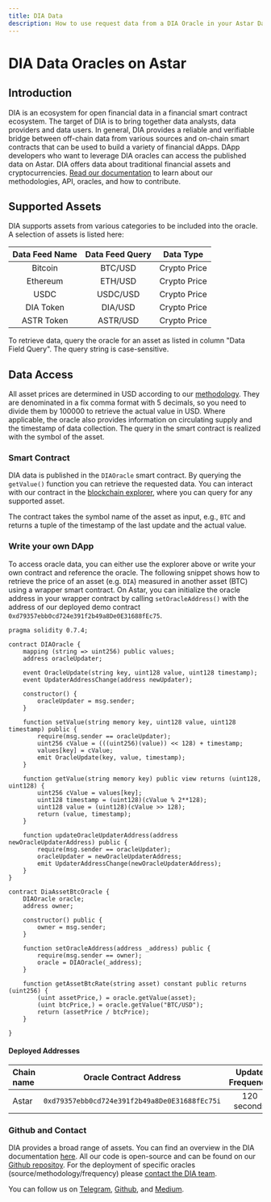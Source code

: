 ```yaml
---
title: DIA Data
description: How to use request data from a DIA Oracle in your Astar Dapp using smart contracts
---
```


# DIA Data Oracles on Astar

## Introduction

DIA is an ecosystem for open financial data in a financial smart contract ecosystem.
The target of DIA is to bring together data analysts, data providers and data users.
In general, DIA provides a reliable and verifiable bridge between off-chain data from various sources and on-chain smart contracts that can be used to build a variety of financial dApps. 
DApp developers who want to leverage DIA oracles can access the published data on Astar.
DIA offers data about traditional financial assets and cryptocurrencies.
[Read our documentation](https://docs.diadata.org) to learn about our methodologies, API, oracles, and how to contribute.

## Supported Assets

DIA supports assets from various categories to be included into the oracle. A selection of assets is listed here:

Data Feed Name  |   Data Feed Query           | Data Type                           |
| :-----------: | :-------------------------: | :---------------------------------: |
| Bitcoin       |   BTC/USD                   |  Crypto Price                       |
| Ethereum      |   ETH/USD                   |  Crypto Price                       |
| USDC          |   USDC/USD                  |  Crypto Price                       |
| DIA Token     |   DIA/USD                   |  Crypto Price                       |
| ASTR Token    |   ASTR/USD                  |  Crypto Price                       |

To retrieve data, query the oracle for an asset as listed in column "Data Field Query".
The query string is case-sensitive.

## Data Access

All asset prices are determined in USD according to our [methodology](https://docs.diadata.org/documentation/methodology).
They are denominated in a fix comma format with 5 decimals, so you need to divide them by 100000 to retrieve the actual value in USD.
Where applicable, the oracle also provides information on circulating supply and the timestamp of data collection.
The query in the smart contract is realized with the symbol of the asset.

### Smart Contract

DIA data is published in the `DIAOracle` smart contract.
By querying the `getValue()` function you can retrieve the requested data.
You can interact with our contract in the [blockchain explorer](https://blockscout.com/astar/address/0xd79357ebb0cd724e391f2b49a8De0E31688fEc75/transactions), where you can query for any supported asset.

The contract takes the symbol name of the asset as input, e.g., `BTC` and returns a tuple of the timestamp of the last update and the actual value.

### Write your own DApp

To access oracle data, you can either use the explorer above or write your own contract and reference the oracle.
The following snippet shows how to retrieve the price of an asset (e.g. `DIA`) measured in another asset (BTC) using a wrapper smart contract.
On Astar, you can initialize the oracle address in your wrapper contract by calling `setOracleAddress()` with the address of our deployed demo contract `0xd79357ebb0cd724e391f2b49a8De0E31688fEc75`.

```
pragma solidity 0.7.4;

contract DIAOracle {
    mapping (string => uint256) public values;
    address oracleUpdater;
    
    event OracleUpdate(string key, uint128 value, uint128 timestamp);
    event UpdaterAddressChange(address newUpdater);
    
    constructor() {
        oracleUpdater = msg.sender;
    }
    
    function setValue(string memory key, uint128 value, uint128 timestamp) public {
        require(msg.sender == oracleUpdater);
        uint256 cValue = (((uint256)(value)) << 128) + timestamp;
        values[key] = cValue;
        emit OracleUpdate(key, value, timestamp);
    }
    
    function getValue(string memory key) public view returns (uint128, uint128) {
        uint256 cValue = values[key];
        uint128 timestamp = (uint128)(cValue % 2**128);
        uint128 value = (uint128)(cValue >> 128);
        return (value, timestamp);
    }
    
    function updateOracleUpdaterAddress(address newOracleUpdaterAddress) public {
        require(msg.sender == oracleUpdater);
        oracleUpdater = newOracleUpdaterAddress;
        emit UpdaterAddressChange(newOracleUpdaterAddress);
    }
}

contract DiaAssetBtcOracle {
	DIAOracle oracle;
	address owner;
    
	constructor() public {
		owner = msg.sender;
	}
    
	function setOracleAddress(address _address) public {
		require(msg.sender == owner);
		oracle = DIAOracle(_address);
	}
    
	function getAssetBtcRate(string asset) constant public returns (uint256) {
		(uint assetPrice,) = oracle.getValue(asset);
		(uint btcPrice,) = oracle.getValue("BTC/USD");
		return (assetPrice / btcPrice);
	}
    
}
```

#### Deployed Addresses

| Chain name    |        Oracle Contract Address                | Update Frequency |
| :------------ | :-------------------------------------------: | :--------------: |
| Astar         | `0xd79357ebb0cd724e391f2b49a8De0E31688fEc75i` |      120 seconds |

### Github and Contact

DIA provides a broad range of assets. You can find an overview in the DIA documentation [here](https://docs.diadata.org/documentation/oracle-documentation).
All our code is open-source and can be found on our [Github repositoy](https://github.com/diadata-org/diadata).
For the deployment of specific oracles (source/methodology/frequency) please [contact the DIA team](mailto:bd@diadata.org).

You can follow us on [Telegram](https://t.me/DIAdata_org), [Github](https://github.com/diadata-org), and [Medium](https://medium.com/dia-insights).
